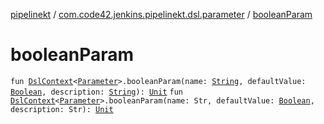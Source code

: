 [pipelinekt](../index.md) / [com.code42.jenkins.pipelinekt.dsl.parameter](index.md) / [booleanParam](./boolean-param.md)

# booleanParam

`fun `[`DslContext`](../com.code42.jenkins.pipelinekt.dsl/-dsl-context/index.md)`<`[`Parameter`](../com.code42.jenkins.pipelinekt.core/-parameter/index.md)`>.booleanParam(name: `[`String`](https://kotlinlang.org/api/latest/jvm/stdlib/kotlin/-string/index.html)`, defaultValue: `[`Boolean`](https://kotlinlang.org/api/latest/jvm/stdlib/kotlin/-boolean/index.html)`, description: `[`String`](https://kotlinlang.org/api/latest/jvm/stdlib/kotlin/-string/index.html)`): `[`Unit`](https://kotlinlang.org/api/latest/jvm/stdlib/kotlin/-unit/index.html)
`fun `[`DslContext`](../com.code42.jenkins.pipelinekt.dsl/-dsl-context/index.md)`<`[`Parameter`](../com.code42.jenkins.pipelinekt.core/-parameter/index.md)`>.booleanParam(name: Str, defaultValue: `[`Boolean`](https://kotlinlang.org/api/latest/jvm/stdlib/kotlin/-boolean/index.html)`, description: Str): `[`Unit`](https://kotlinlang.org/api/latest/jvm/stdlib/kotlin/-unit/index.html)